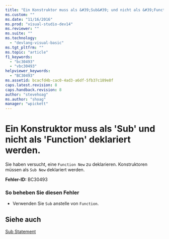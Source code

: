 ```yaml
---
title: "Ein Konstruktor muss als &#39;Sub&#39; und nicht als &#39;Function&#39; deklariert werden. | Microsoft Docs"
ms.custom: ""
ms.date: "11/16/2016"
ms.prod: "visual-studio-dev14"
ms.reviewer: ""
ms.suite: ""
ms.technology: 
  - "devlang-visual-basic"
ms.tgt_pltfrm: ""
ms.topic: "article"
f1_keywords: 
  - "bc30493"
  - "vbc30493"
helpviewer_keywords: 
  - "BC30493"
ms.assetid: bcacfd4b-cac0-4ad3-a6df-5fb37c189e8f
caps.latest.revision: 8
caps.handback.revision: 8
author: "stevehoag"
ms.author: "shoag"
manager: "wpickett"
---
```

# Ein Konstruktor muss als &#39;Sub&#39; und nicht als &#39;Function&#39; deklariert werden.
Sie haben versucht, eine `Function New` zu deklarieren. Konstruktoren müssen als `Sub New` deklariert werden.  
  
 **Fehler\-ID:** BC30493  
  
### So beheben Sie diesen Fehler  
  
-   Verwenden Sie `Sub` anstelle von `Function`.  
  
## Siehe auch  
 [Sub Statement](../../visual-basic/language-reference/statements/sub-statement.md)